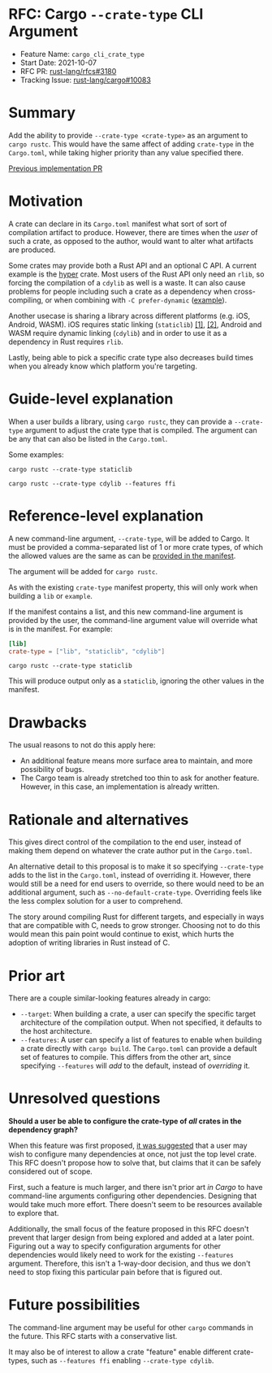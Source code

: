 # RFC: Cargo `--crate-type` CLI Argument

- Feature Name: `cargo_cli_crate_type`
- Start Date: 2021-10-07
- RFC PR: [rust-lang/rfcs#3180](https://github.com/rust-lang/rfcs/pull/3180)
- Tracking Issue: [rust-lang/cargo#10083](https://github.com/rust-lang/cargo/issues/10083)

# Summary
[summary]: #summary

Add the ability to provide `--crate-type <crate-type>` as an argument to `cargo rustc`. This would have the same affect of adding `crate-type` in the `Cargo.toml`, while taking higher priority than any value specified there.

[Previous implementation PR](https://github.com/rust-lang/cargo/pull/8789)

# Motivation
[motivation]: #motivation

A crate can declare in its `Cargo.toml` manifest what sort of sort of compilation artifact to produce. However, there are times when the *user* of such a crate, as opposed to the author, would want to alter what artifacts are produced.

Some crates may provide both a Rust API and an optional C API. A current example is the [hyper](https://github.com/hyperium/hyper) crate. Most users of the Rust API only need an `rlib`, so forcing the compilation of a `cdylib` as well is a waste. It can also cause problems for people including such a crate as a dependency when cross-compiling, or when combining with `-C prefer-dynamic` ([example](https://github.com/rust-lang/rust/issues/82151)).

Another usecase is sharing a library across different platforms (e.g. iOS, Android, WASM). iOS requires static linking (`staticlib`) [[1]](https://github.com/rust-lang/cargo/issues/4881#issuecomment-732751642), [[2]](https://github.com/rust-lang/rust/pull/77716), Android and WASM require dynamic linking (`cdylib`) and in order to use it as a dependency in Rust requires `rlib`.

Lastly, being able to pick a specific crate type also decreases build times when you already know which platform you're targeting.

# Guide-level explanation
[guide-level-explanation]: #guide-level-explanation

When a user builds a library, using `cargo rustc`, they can provide a `--crate-type` argument to adjust the crate type that is compiled. The argument can be any that can also be listed in the `Cargo.toml`.

Some examples:

```shell
cargo rustc --crate-type staticlib

cargo rustc --crate-type cdylib --features ffi
```

# Reference-level explanation
[reference-level-explanation]: #reference-level-explanation

A new command-line argument, `--crate-type`, will be added to Cargo. It must be provided a comma-separated list of 1 or more crate types, of which the allowed values are the same as can be [provided in the manifest](https://doc.rust-lang.org/cargo/reference/cargo-targets.html#the-crate-type-field).

The argument will be added for `cargo rustc`.

As with the existing `crate-type` manifest property, this will only work when building a `lib` or `example`.

If the manifest contains a list, and this new command-line argument is provided by the user, the command-line argument value will override what is in the manifest. For example:

```toml
[lib]
crate-type = ["lib", "staticlib", "cdylib"]
```

```shell
cargo rustc --crate-type staticlib
```

This will produce output only as a `staticlib`, ignoring the other values in the manifest.

# Drawbacks
[drawbacks]: #drawbacks

The usual reasons to not do this apply here:

- An additional feature means more surface area to maintain, and more possibility of bugs.
- The Cargo team is already stretched too thin to ask for another feature. However, in this case, an implementation is already written.

# Rationale and alternatives
[rationale-and-alternatives]: #rationale-and-alternatives

This gives direct control of the compilation to the end user, instead of making them depend on whatever the crate author put in the `Cargo.toml`.

An alternative detail to this proposal is to make it so specifying `--crate-type` adds to the list in the `Cargo.toml`, instead of overriding it. However, there would still be a need for end users to override, so there would need to be an additional argument, such as `--no-default-crate-type`. Overriding feels like the less complex solution for a user to comprehend.

The story around compiling Rust for different targets, and especially in ways that are compatible with C, needs to grow stronger. Choosing not to do this would mean this pain point would continue to exist, which hurts the adoption of writing libraries in Rust instead of C.

# Prior art
[prior-art]: #prior-art

There are a couple similar-looking features already in cargo:

- `--target`: When building a crate, a user can specify the specific target architecture of the compilation output. When not specified, it defaults to the host architecture.
- `--features`: A user can specify a list of features to enable when building a crate directly with `cargo build`. The `Cargo.toml` can provide a default set of features to compile. This differs from the other art, since specifying `--features` will *add* to the default, instead of *overriding* it.

# Unresolved questions
[unresolved-questions]: #unresolved-questions

**Should a user be able to configure the crate-type of _all_ crates in the dependency graph?**

When this feature was first proposed, [it was suggested](https://github.com/rust-lang/cargo/pull/8789#issuecomment-713161246) that a user may wish to configure many dependencies at once, not just the top level crate. This RFC doesn't propose how to solve that, but claims that it can be safely considered out of scope.

First, such a feature is much larger, and there isn't prior art *in Cargo* to have command-line arguments configuring other dependencies. Designing that would take much more effort. There doesn't seem to be resources available to explore that.

Additionally, the small focus of the feature proposed in this RFC doesn't prevent that larger design from being explored and added at a later point. Figuring out a way to specify configuration arguments for other dependencies would likely need to work for the existing `--features` argument. Therefore, this isn't a 1-way-door decision, and thus we don't need to stop fixing this particular pain before that is figured out.

# Future possibilities
[future-possibilities]: #future-possibilities

The command-line argument may be useful for other `cargo` commands in the future. This RFC starts with a conservative list.

It may also be of interest to allow a crate "feature" enable different crate-types, such as `--features ffi` enabling `--crate-type cdylib`.
